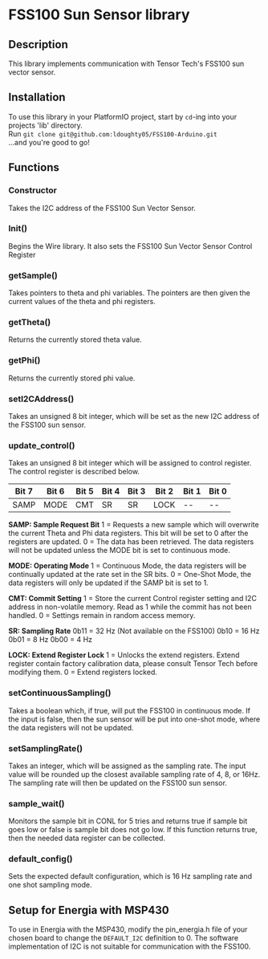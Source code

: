# FSS100 Sun Sensor library 

## Description
This library implements communication with Tensor Tech's FSS100 sun vector sensor. 

## Installation
To use this library in your PlatformIO project, start by `cd`-ing into your projects 'lib' directory.  
Run `git clone git@github.com:ldoughty05/FSS100-Arduino.git`  
...and you're good to go!


## Functions

### Constructor

Takes the I2C address of the FSS100 Sun Vector Sensor.

### Init()

Begins the Wire library. It also sets the FSS100 Sun Vector Sensor Control Register 

### getSample()

Takes pointers to theta and phi variables. The pointers are then given the current values of the theta and phi registers.

### getTheta()

Returns the currently stored theta value.

### getPhi()

Returns the currently stored phi value. 

### setI2CAddress()

Takes an unsigned 8 bit integer, which will be set as the new I2C address of the FSS100 sun sensor. 

### update_control()

Takes an unsigned 8 bit integer which will be assigned to control register. The control register is described below.

| Bit 7 | Bit 6 | Bit 5 | Bit 4 | Bit 3 | Bit 2 | Bit 1 | Bit 0 |
|-|-|-|-|-|-|-|-|
| SAMP | MODE | CMT | SR | SR | LOCK | -- | -- |


**SAMP: Sample Request Bit**
1 = Requests a new sample which will overwrite the current Theta and Phi data registers. This bit will be set to 0 after the registers are updated.
0 = The data has been retrieved. The data registers will not be updated unless the MODE bit is set to continuous mode.

**MODE: Operating Mode**
1 = Continuous Mode, the data registers will be continually updated at the rate set in the SR bits.
0 = One-Shot Mode, the data registers will only be updated if the SAMP bit is set to 1.

**CMT: Commit Setting**
1 = Store the current Control register setting and I2C address in non-volatile memory. Read as 1 while the commit has not been handled.
0 = Settings remain in random access memory.

**SR: Sampling Rate**
0b11 = 32 Hz (Not available on the FSS100)
0b10 = 16 Hz
0b01 = 8 Hz
0b00 = 4 Hz

**LOCK: Extend Register Lock**
1 = Unlocks the extend registers. Extend register contain factory calibration data, please consult Tensor Tech before modifying them.
0 = Extend registers locked.

### setContinuousSampling()

Takes a boolean which, if true, will put the FSS100 in continuous mode. If the input is false, then the sun sensor will be put into one-shot mode, where the data registers will not be updated.

### setSamplingRate()

Takes an integer, which will be assigned as the sampling rate. The input value will be rounded up the closest available sampling rate of 4, 8, or 16Hz. The sampling rate will then be updated on the FSS100 sun sensor.

### sample_wait()

Monitors the sample bit in CONL for 5 tries and returns true if sample bit goes low or false is sample bit does not go low.  If this function returns true, then the needed data register can be collected.

### default_config()

Sets the expected default configuration, which is 16 Hz sampling rate and one shot sampling mode.

## Setup for Energia with MSP430
To use in Energia with the MSP430, modify the pin_energia.h file of your chosen board to change the `DEFAULT_I2C` definition to 0.  The software implementation of I2C is not suitable for communication with the FSS100.
